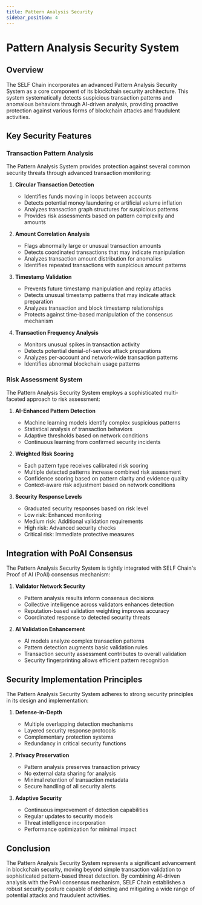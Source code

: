 ```yaml
---
title: Pattern Analysis Security
sidebar_position: 4
---
```


# Pattern Analysis Security System

## Overview

The SELF Chain incorporates an advanced Pattern Analysis Security System as a core component of its blockchain security architecture. This system systematically detects suspicious transaction patterns and anomalous behaviors through AI-driven analysis, providing proactive protection against various forms of blockchain attacks and fraudulent activities.

## Key Security Features

### Transaction Pattern Analysis

The Pattern Analysis System provides protection against several common security threats through advanced transaction monitoring:

1. **Circular Transaction Detection**
   - Identifies funds moving in loops between accounts
   - Detects potential money laundering or artificial volume inflation
   - Analyzes transaction graph structures for suspicious patterns
   - Provides risk assessments based on pattern complexity and amounts

2. **Amount Correlation Analysis**
   - Flags abnormally large or unusual transaction amounts
   - Detects coordinated transactions that may indicate manipulation
   - Analyzes transaction amount distribution for anomalies
   - Identifies repeated transactions with suspicious amount patterns

3. **Timestamp Validation**
   - Prevents future timestamp manipulation and replay attacks
   - Detects unusual timestamp patterns that may indicate attack preparation
   - Analyzes transaction and block timestamp relationships
   - Protects against time-based manipulation of the consensus mechanism

4. **Transaction Frequency Analysis**
   - Monitors unusual spikes in transaction activity
   - Detects potential denial-of-service attack preparations
   - Analyzes per-account and network-wide transaction patterns
   - Identifies abnormal blockchain usage patterns

### Risk Assessment System

The Pattern Analysis Security System employs a sophisticated multi-faceted approach to risk assessment:

1. **AI-Enhanced Pattern Detection**
   - Machine learning models identify complex suspicious patterns
   - Statistical analysis of transaction behaviors
   - Adaptive thresholds based on network conditions
   - Continuous learning from confirmed security incidents

2. **Weighted Risk Scoring**
   - Each pattern type receives calibrated risk scoring
   - Multiple detected patterns increase combined risk assessment
   - Confidence scoring based on pattern clarity and evidence quality
   - Context-aware risk adjustment based on network conditions

3. **Security Response Levels**
   - Graduated security responses based on risk level
   - Low risk: Enhanced monitoring
   - Medium risk: Additional validation requirements
   - High risk: Advanced security checks
   - Critical risk: Immediate protective measures

## Integration with PoAI Consensus

The Pattern Analysis Security System is tightly integrated with SELF Chain's Proof of AI (PoAI) consensus mechanism:

1. **Validator Network Security**
   - Pattern analysis results inform consensus decisions
   - Collective intelligence across validators enhances detection
   - Reputation-based validation weighting improves accuracy
   - Coordinated response to detected security threats

2. **AI Validation Enhancement**
   - AI models analyze complex transaction patterns
   - Pattern detection augments basic validation rules
   - Transaction security assessment contributes to overall validation
   - Security fingerprinting allows efficient pattern recognition

## Security Implementation Principles

The Pattern Analysis Security System adheres to strong security principles in its design and implementation:

1. **Defense-in-Depth**
   - Multiple overlapping detection mechanisms
   - Layered security response protocols
   - Complementary protection systems
   - Redundancy in critical security functions

2. **Privacy Preservation**
   - Pattern analysis preserves transaction privacy
   - No external data sharing for analysis
   - Minimal retention of transaction metadata
   - Secure handling of all security alerts

3. **Adaptive Security**
   - Continuous improvement of detection capabilities
   - Regular updates to security models
   - Threat intelligence incorporation
   - Performance optimization for minimal impact

## Conclusion

The Pattern Analysis Security System represents a significant advancement in blockchain security, moving beyond simple transaction validation to sophisticated pattern-based threat detection. By combining AI-driven analysis with the PoAI consensus mechanism, SELF Chain establishes a robust security posture capable of detecting and mitigating a wide range of potential attacks and fraudulent activities.
